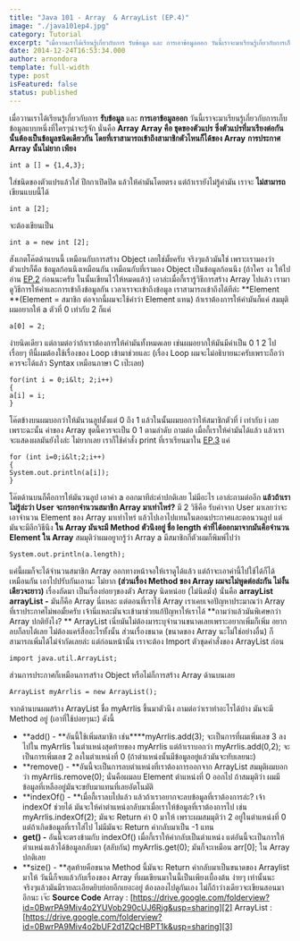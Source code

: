 ```yaml
---
title: "Java 101 - Array  & ArrayList (EP.4)"
image: "./java101ep4.jpg"
category: Tutorial
excerpt: "เมื่อวานเราได้เรียนรู้เกี่ยวกับการ รับข้อมูล และ การเอาข้อมูลออก วันนี้เราจะมาเรียนรู้เกี่ยวกับการเก็บข้อมูลแบบหนึ่งที่ใครๆน่าจะรู้จัก นั่นคือ Array"
date: 2014-12-24T16:53:34.000
author: arnondora
template: full-width
type: post
isFeatured: false
status: published
---
```


เมื่อวานเราได้เรียนรู้เกี่ยวกับการ **รับข้อมูล** และ **การเอาข้อมูลออก** วันนี้เราจะมาเรียนรู้เกี่ยวกับการเก็บข้อมูลแบบหนึ่งที่ใครๆน่าจะรู้จัก นั่นคือ **Array**
**Array คือ ชุดของตัวแปร ซึ่งตัวแปรที่มาเรียงต่อกันนั้นต้องเป็นข้อมูลชนิดเดียวกัน โดยที่เราสามารถเข้าถึงสามาชิกตัวไหนก็ได้ของ Array**
**การประกาศ Array นั้นไม่ยาก เพียง**


    int a [] = {1,4,3};


ใส่ชนิดของตัวแปรแล้วใส่ ปีกกาเปิดปิด แล้วให้ค่ามันโดยตรง
แต่ถ้าเรายังไม่รู้ค่ามัน เราจะ **ไม่สามารถ** เขียนแบบนี้ได้


    int a [2];


จะต้องเขียนเป็น


    int a = new int [2];


สังเกตโค๊ตด้านบนนี้ เหมือนกับการสร้าง Object เลยใช่มั้ยครับ จริงๆแล้วมันใช่ เพราะเรามองว่าตัวแปรก็คือ ข้อมูลก้อนนึงเหมือนกัน เหมือนกับที่เรามอง Object เป็นข้อมูลก้อนนึง (ถ้าใคร งง ให้ไปอ่าน [EP.2][0] ก่อนนะครับ ในนั้นเขียนไว้ให้หมดแล้ว)
เอาล่ะเมื่อกี้เรารู้วิธีการสร้าง Array ไปแล้ว เรามาดูวิธีการให้ค่าและการเข้าถึงข้อมูลกัน
เวลาเราจะเข้าถึงข้อมูล เราสามารถเข้าถึงได้ทีล่ะ **Element **(Element = สมาชิก ต่อจากนี้ผมจะใช้คำว่า Element แทน) ถ้าเราต้องการให้ค่ามันก็แค่ สมมุติผมอยากให้ a ตัวที่ 0 เท่ากับ 2 ก็แค่


    a[0] = 2;


ง่ายนิดเดียว แต่ถามต่อว่าถ้าเราต้องการให้ค่ามันทั้งหมดเลย เช่นผมอยากให้มันมีค่าเป็น 0 1 2 ไปเรื่อยๆ ทีนี้ผมต้องใช้เรื่องของ Loop เข้ามาช่วยและ (เรื่อง Loop ผมจะไม่อธิบายนะครับเพราะถือว่าควรจะได้แล้ว Syntax เหมือนภาษา C เป๊ะเลย)


    for(int i = 0;i&lt; 2;i++)
    {
    a[i] = i;
    }


โค๊ตข้างบนผมบอกว่าให้มันวนลูปตั้งแต่ 0 ถึง 1 แล้วในนั้นผมบอกว่าให้สมาชิกตัวที่ i เท่ากับ i เลย
เพราะฉะนั้น ค่าของ Array ชุดนี้ควรจะเป็น 0 1 ตามลำดับ
ถามต่อ เมื่อกี้เราให้ค่ามันได้แล้ว แล้วเราจะแสดงผลมันยังไงล่ะ
ไม่ยากเลย เราก็ใช้คำสั่ง print ที่เราเรียนมาใน [EP.3][1] แค่


    for (int i=0;i&lt;2;i++)
    {
    System.out.println(a[i]);
    }


โค๊ตด้านบนก็คือการให้มันวนลูป เอาค่า a ออกมาทีล่ะค่าปกติเลย ไม่มีอะไร
เอาล่ะถามต่ออีก **แล้วถ้าเราไม่รู้ล่ะว่า User จะกรอกจำนวนสมาชิก Array มาเท่าไหร่?**
มี 2 วิธีคือ รับค่าจาก User มาเลยว่าจะเอาจำนวน Element ของ Array มาเท่าไหร่ แล้วไปเอาไปแทนในตอนประกาศและตอนวนลูป
แต่มันจะมีอีกวิธีนึง **ใน Array มันจะมี Method ตัวนึงอยู่ ชื่อ length ค่าที่ได้ออกมาจากมันคือจำนวน Element ใน Array**
สมมุติว่าผมอยูากรู้ว่า Array a มีสมาชิกกี่ตัวผมก็พิมพ์ไปว่า


    System.out.println(a.length);


แค่นี้ผมก็จะได้จำนวนสมาชิก Array ออกทางหน้าจอให้เราดูได้แล้ว แต่ถ้าจะเอาค่านี้ไปใช้ได้ก็ได้เหมือนกัน เอาไปปรับกันเอานะ ไม่ยาก **(ส่วนเรื่อง Method ของ Array ผมจะไม่พูดต่อล่ะกัน ไม่งั้นเดียวจะยาว)**
เรื่องถัดมา เป็นเรื่องย่อยๆของตัว Array นิดหน่อย (ไม่นิดมั่ง) นั่นคือ **arrayList**
**arrayList -** มันก็คือ Array นี่แหละ แต่ตอนที่เราใช้ Array เราเคยเจอปัญหาประมาณว่า Array ที่เราประกาศไม่พอมั้ยครับ เจ้านี่แหละมันจะเข้ามาช่วยแก้ปัญหาให้เราได้
**ถามว่าแล้วมันพิเศษกว่า Array ปกติยังไง? **
ArrayList เนี่ยมันไม่ต้องมาระบุจำนวนขนาดเลยเพราะอยากเพิ่มก็เพิ่ม อยากลบก็ลบได้เลย ไม่ต้องแคร์สื่ออะไรทั้งนั้น ส่วนเรื่องขนาด (ขนาดของ Array นะไม่ใช่อย่างอื่น) ก็สามารถเพิ่มได้ไม่จำกัดเลยล่ะ
แต่ก่อนหน้านั้น เราจะต้อง Import ตัวชุดคำสั่งของ ArrayList ก่อน


    import java.util.ArrayList;


ส่วนการประกาศก็เหมือนการสร้าง Object หรือไม่ก็การสร้าง Array ด้านบนเลย


    ArrayList myArrlis = new ArrayList();


จากด้านบนผมสร้าง ArrayList ชื่อ myArrlis ขึ้นมาตัวนึง ถามต่อว่าเราทำอะไรได้บ้าง
มันจะมี Method อยู่ (เอาที่ใช้บ่อยๆนะ) ดังนี้

* **add() - **อันนี้ใช้เพิ่มสมาชิก เช่น****myArrlis.add(3); จะเป็นการที่ผมเพิ่มเลข 3 ลงไปใน myArrlis ในตำแหน่งสุดท้ายของ myArrlis แต่ถ้าเราบอกว่า myArrlis.add(0,2); จะเป็นการเพิ่มเลข 2 ลงในตำแหน่งที่ 0 (ถ้าตำแหน่งนั้นมีข้อมูลอยู่แล้วมันจะทับเลยนะ)
* **remove() - **อันนี้จะเป็นการลบตำแหน่งที่เราต้องการออกจาก ArrayList สมมุติผมบอกว่า myArrlis.remove(0); นั่นคือผมลบ Element ตำแหน่งที่ 0 ออกไป ถ้าสมมุติว่า ผมมีข้อมูลที่เหลืออยู่มันจะขยับมาแทนที่เลยอัตโนมัติ
* **indexOf() - **เมื่อกี้เราลบไปแล้ว แล้วถ้าเราอยากจะลบข้อมูลที่เราต้องการล่ะ? เจ้า indexOf ช่วยได้ มันจะให้ค่าตำแหน่งกลับมาเมื่อเราให้ข้อมูลที่เราต้องการไป เช่น myArrlis.indexOf(2); มันจะ Return ค่า 0 มาให้ เพราะผมสมมุติว่า 2 อยู่ในตำแหน่งที่ 0 แต่ถ้าเกิดข้อมูลที่เราใส่ไป ไม่มีมันจะ Return ค่ากลับมาเป็น -1 แทน
* **get() -** อันนี้จะตรงข้ามกับ indexOf() เมื่อกี้เราให้ค่ากลับเป็นตำแหน่ง แต่อันนี้จะเป็นการให้ตำแหน่งแล้วได้ข้อมูลกลับมา (สลับกัน) myArrlis.get(0); มันก็จะเหมือน arr\[0\]; ใน Array ปกติเลย
* **size() - **สุดท้ายคือขนาด Method นี้มันจะ Return ค่ากลับมาเป็นขนาดของ Arraylist มาให้
วันนี้ก็จบแล้วกับเรื่องของ Array ที่ผมเขียนมาในนี้เป็นเพียงเบื้องต้น ง่ายๆ เท่านั้นนะ จริงๆแล้วมันมีรายละเอียดยิบย่อยอีกเยอะอยู่ ต้องลองไปดูกันเอง ไม่ก็ถ้าว่างเดียวจะเขียนสอนมาอีกนะ เจ๊ะ
**Source Code**
Array : [https://drive.google.com/folderview?id=0BwrPA9Miv4o2YUVob290cUJ6Rjg&usp=sharing][2]
ArrayList : [https://drive.google.com/folderview?id=0BwrPA9Miv4o2bUF2d1ZQcHBPT1k&usp=sharing][3]

[0]: https://arnondora.wordpress.com/2014/12/22/java-101-class-object-ep-2/
[1]: https://arnondora.wordpress.com/2014/12/23/java-101-input-output-ep-3/
[2]: https://drive.google.com/folderview?id=0BwrPA9Miv4o2YUVob290cUJ6Rjg&usp=sharing
[3]: https://drive.google.com/folderview?id=0BwrPA9Miv4o2bUF2d1ZQcHBPT1k&usp=sharing
